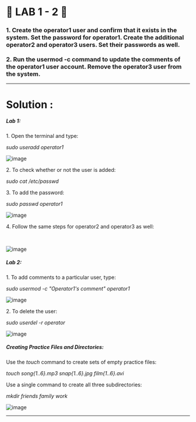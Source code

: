 <h1>
    🚀  LAB 1 - 2 🚀
</h1>

<h3>
    1. Create the operator1 user and confirm that it exists in the system. Set the password for operator1. Create the additional operator2 and operator3 users. Set their passwords as well.
    <br><br>
    2. Run the usermod -c command to update the comments of the operator1 user account. Remove the operator3 user from the system.
</h3>

<hr>

<h1>
    Solution :
</h1>

<h5>Lab 1:</h5>
<p></p>
<p>1. Open the terminal and type:</p>
<i>sudo useradd operator1</i>
<br>

![image](https://github.com/user-attachments/assets/e1615343-b510-4a88-8e91-61f5f09613f8)

<p> </p>

<p>2. To check whether or not the user is added:</p>
<i>sudo cat /etc/passwd</i>
<br>

<p>3. To add the password:</p>
<i>sudo passwd operator1</i>
<br>

![image](https://github.com/user-attachments/assets/7bcbc428-4bf7-4ca7-9e01-dc6562da7ae9)


<p> </p>
<p>4. Follow the same steps for operator2 and operator3 as well:</p>
<br>

![image](https://github.com/user-attachments/assets/69b96089-7056-4d03-8c54-3b2464d23357)



<h5>Lab 2:</h5>
<p>1. To add comments to a particular user, type:</p>
<i>sudo usermod -c "Operator1's comment" operator1</i>
<br>

![image](https://github.com/user-attachments/assets/0928ffaa-c0ea-49a9-a4b1-c8e1be9993f3)



<p>2. To delete the user:</p>
<i>sudo userdel -r operator</i>
<br>

![image](https://github.com/user-attachments/assets/7bcd767f-eb82-4b20-bcd6-1f79f496c0a3)



<h5>Creating Practice Files and Directories:</h5>
<p>Use the <i>touch</i> command to create sets of empty practice files:</p>
<i>touch song{1..6}.mp3 snap{1..6}.jpg film{1..6}.avi</i>

<p>Use a single command to create all three subdirectories:</p>
<i>mkdir friends family work</i>

![image](https://github.com/user-attachments/assets/5b43ca09-9988-4b6a-91db-0d13c37f397b)


-------------------------------------------------------------------------------------------------------------------------------------------------------------------
